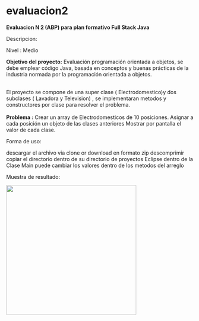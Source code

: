 # evaluacion2

<p><b>Evaluacion N 2 (ABP) para plan formativo Full Stack Java</b></p>

Descripcion:
<p>Nivel : Medio</p>
<p><b>Objetivo del proyecto:</b> Evaluación programación orientada a objetos, se debe emplear código Java, 
basada en conceptos y buenas prácticas de la industria normada por la programación 
orientada a objetos.
</p>
<br/>
El proyecto se compone de una super clase ( Electrodomestico)y dos subclases ( Lavadora y Television) , se implementaran metodos y constructores por clase para resolver el problema.
<br/>
<br/>
<b>Problema :</b> 
Crear un array de Electrodomesticos de 10 posiciones.
Asignar a cada posición un objeto de las clases anteriores 
Mostrar por pantalla el valor de cada clase.

Forma de uso:

descargar el archivo via clone or download en formato zip
descomprimir 
copiar el directorio dentro de su directorio de proyectos Eclipse
dentro de la Clase Main puede cambiar los valores dentro de los metodos del arreglo 


Muestra de resultado:

<img src="https://github.com/anduribe/ejercicio1/blob/master/muestra.jpg" width="350"/> 


